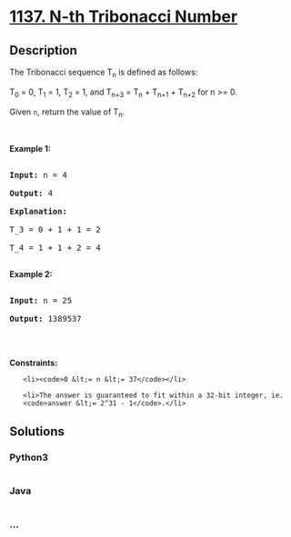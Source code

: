 # [1137. N-th Tribonacci Number](https://leetcode.com/problems/n-th-tribonacci-number)

## Description
<p>The Tribonacci sequence T<sub>n</sub> is defined as follows:&nbsp;</p>

<p>T<sub>0</sub> = 0, T<sub>1</sub> = 1, T<sub>2</sub> = 1, and T<sub>n+3</sub> = T<sub>n</sub> + T<sub>n+1</sub> + T<sub>n+2</sub> for n &gt;= 0.</p>

<p>Given <code>n</code>, return the value of T<sub>n</sub>.</p>

<p>&nbsp;</p>
<p><strong>Example 1:</strong></p>

<pre>
<strong>Input:</strong> n = 4
<strong>Output:</strong> 4
<strong>Explanation:</strong>
T_3 = 0 + 1 + 1 = 2
T_4 = 1 + 1 + 2 = 4
</pre>

<p><strong>Example 2:</strong></p>

<pre>
<strong>Input:</strong> n = 25
<strong>Output:</strong> 1389537
</pre>

<p>&nbsp;</p>
<p><strong>Constraints:</strong></p>

<ul>
	<li><code>0 &lt;= n &lt;= 37</code></li>
	<li>The answer is guaranteed to fit within a 32-bit integer, ie. <code>answer &lt;= 2^31 - 1</code>.</li>
</ul>


## Solutions


### Python3

```python

```

### Java

```java

```

### ...
```

```

